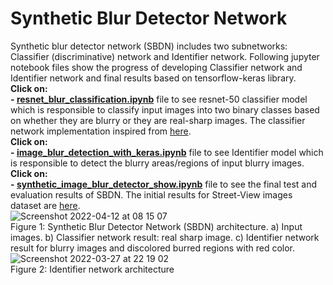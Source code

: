 # Synthetic Blur Detector Network
Synthetic blur detector network (SBDN) includes two subnetworks: Classifier (discriminative) network and Identifier network. Following jupyter notebook files show the progress of developing Classifier network and Identifier network and final results based on tensorflow-keras library.  
**Click on:**<br/>
**- [resnet_blur_classification.ipynb](https://github.com/MasoudMoeini/Synthetic-Blur-Detector-Network/blob/main/Street_View_resnet_blur_classification.ipynb)** file to see resnet-50 classifier model which is responsible to classify input images into two binary classes based on whether they are blurry or they are real-sharp images. The classifier network implementation inspired from [here](https://machinelearningknowledge.ai/keras-implementation-of-resnet-50-architecture-from-scratch/).
<br/>
**Click on:**<br/>
**- [image_blur_detection_with_keras.ipynb](https://github.com/MasoudMoeini/Synthetic-Blur-Detector-Network/blob/main/image_blur_detection_with_keras.ipynb)** file to see Identifier model which is responsible to detect the blurry areas/regions of input blurry images. 
<br/>
**Click on:**   <br/> 
**- [synthetic_image_blur_detector_show.ipynb](https://github.com/MasoudMoeini/Synthetic-Blur-Detector-Network/blob/main/synthetic_image_blur_detector_show.ipynb)**  file to see the final test and evaluation results of SBDN. The initial results for Street-View images dataset are [here](https://github.com/MasoudMoeini/Synthetic-Blur-Detector-Network/blob/main/Steet_View_images_synthetic_image_blur_detector_show.ipynb).
<br/>
![Screenshot 2022-04-12 at 08 15 07](https://user-images.githubusercontent.com/43514418/162893058-42548adc-9116-41ad-8f5d-ed5d5c717982.png)
<br/>
Figure 1: Synthetic Blur Detector Network (SBDN) architecture. a) Input images. b) Classifier network result: real sharp image. c) Identifier network result for blurry images and discolored burred regions with red color.
<br/>
![Screenshot 2022-03-27 at 22 19 02](https://user-images.githubusercontent.com/43514418/162891691-b04cf645-376b-442e-93ec-66a0ebd6d12f.png)
<br/>
Figure 2: Identifier network architecture
